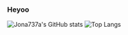 ### Heyoo



![Jona737a's GitHub stats](https://github-readme-stats.vercel.app/api?username=jona737a&count_private=true&theme=tokyonight)
![Top Langs](https://github-readme-stats.vercel.app/api/top-langs/?username=jona737a&theme=tokyonight)

<!--
**jona737a/jona737a** is a ✨ _special_ ✨ repository because its `README.md` (this file) appears on your GitHub profile.

Here are some ideas to get you started:

- 🔭 I’m currently working on ...
- 🌱 I’m currently learning ...
- 👯 I’m looking to collaborate on ...
- 🤔 I’m looking for help with ...
- 💬 Ask me about ...
- 📫 How to reach me: ...
- 😄 Pronouns: ...
- ⚡ Fun fact: ...
-->
